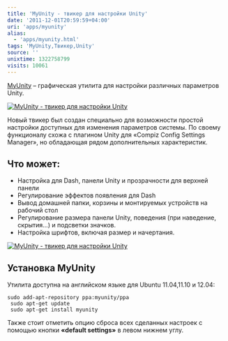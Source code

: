 ```yaml
---
title: 'MyUnity - твикер для настройки Unity'
date: '2011-12-01T20:59:59+04:00'
uri: 'apps/myunity'
alias: 
  - 'apps/myunity.html'
tags: 'MyUnity,Твикер,Unity'
source: ''
unixtime: 1322758799
visits: 10061
---
```

[MyUnity](https://launchpad.net/myunity) – графическая утилита для настройки различных параметров Unity.

[![MyUnity - твикер для настройки Unity](img/2011/12/01/20-00/myunity-6437142035-o.jpg)](img/2011/12/01/20-00/myunity-6437142035-o.jpg)

Новый твикер был создан специально для возможности простой настройки доступных для изменения параметров системы. По своему функционалу схожа с плагином Unity для «Сompiz Config Settings Manager», но обладающая рядом дополнительных характеристик.

## Что может:

*   Настройка для Dash, панели Unity и прозрачности для верхней панели
*   Регулирование эффектов появления для Dash
*   Вывод домашней папки, корзины и монтируемых устройств на рабочий стол
*   Регулирование размера панели Unity, поведения (при наведение, скрытия...) и подсветки значков.
*   Настройка шрифтов, включая размер и начертания.

[![MyUnity - твикер для настройки Unity](img/2011/12/01/20-00/myunity-1-6437142413-o.jpg)](img/2011/12/01/20-00/myunity-1-6437142413-o.jpg)

## Установка MyUnity

Утилита доступна на английском языке для Ubuntu 11.04,11.10 и 12.04:

```
sudo add-apt-repository ppa:myunity/ppa
 sudo apt-get update
 sudo apt-get install myunity
```

Также стоит отметить опцию сброса всех сделанных настроек с помощью кнопки **«default settings»** в левом нижнем углу.
